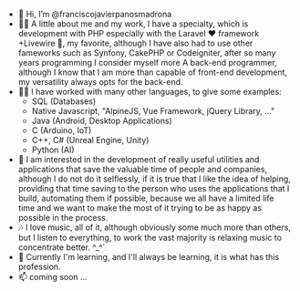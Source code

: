 - 👋 Hi, I’m @franciscojavierpanosmadrona
- 🤦‍♂ A little about me and my work, I have a specialty, which is development with PHP especially with the Laravel :heart: framework +Livewire :revolving_hearts:, my favorite, although I have also had to use other fameworks such as Synfony, CakePHP or Codeigniter, after so many years programming I consider myself more A back-end programmer, although I know that I am more than capable of front-end development, my versatility always opts for the back-end.
- 🤷‍♂️ I have worked with many other languages, to give some examples:
    - SQL (Databases)
    - Native Javascript, "AlpineJS, Vue Framework, jQuery Library, ..."
    - Java (Android, Desktop Applications)
    - C (Arduino, IoT)
    - C++, C# (Unreal Engine, Unity)
    - Python (AI)
- 👀 I am interested in the development of really useful utilities and applications that save the valuable time of people and companies, although I do not do it selflessly, if it is true that I like the idea of helping, providing that time saving to the person who uses the applications that I build, automating them if possible, because we all have a limited life time and we want to make the most of it trying to be as happy as possible in the process.
- 🎶 I love music, all of it, although obviously some much more than others, but I listen to everything, to work the vast majority is relaxing music to concentrate better. ^_^`
- 🌱 Currently I'm learning, and I'll always be learning, it is what has this profession.
- 📫 coming soon ...
 

